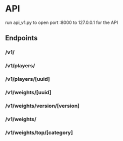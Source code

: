 
# API

run api_v1.py to open port :8000 to 127.0.0.1 for the API

## Endpoints


### /v1/
### /v1/players/
### /v1/players/[uuid]

### /v1/weights/[uuid]
### /v1/weights/version/[version]
### /v1/weights/
### /v1/weights/top/[category]